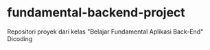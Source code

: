 # fundamental-backend-project
 Repositori proyek dari kelas "Belajar Fundamental Aplikasi Back-End" Dicoding
